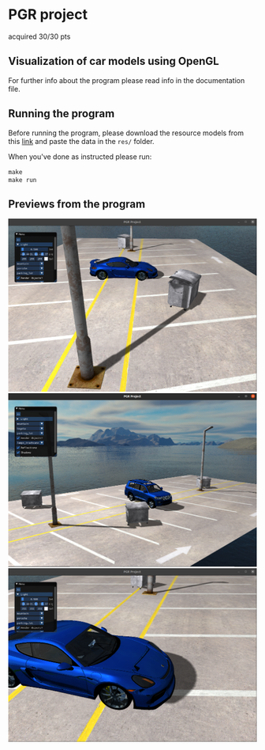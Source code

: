 # PGR project
acquired 30/30 pts

## Visualization of car models using OpenGL
For further info about the program please read info in the documentation file.

## Running the program
Before running the program, please download the resource models from this [link](https://drive.google.com/file/d/1DvoFTtIjb8tzNaZdCAEUU2CrXXCO3kOS/view?usp=sharing) and paste the data in the `res/` folder.

When you've done as instructed please run:
```
make
make run
```

## Previews from the program
![Sample1](images/shadows2.png "Sample1")
![Sample2](images/objects1.png "Sample2")
![Sample3](images/reflections.png "Sample3")
